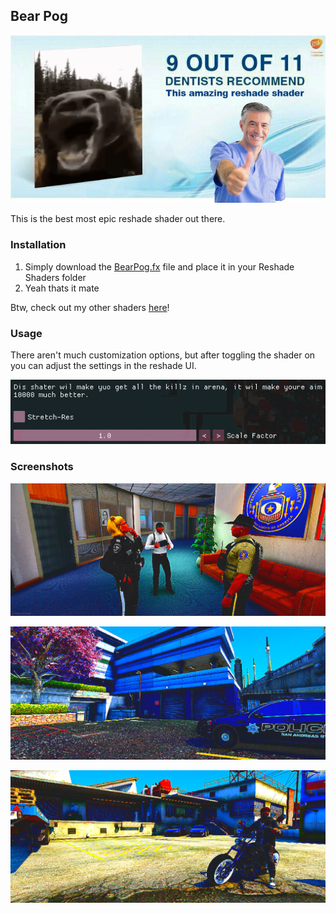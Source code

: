 ## Bear Pog
![woah](.github/9_11_dentists.png)

This is the best most epic reshade shader out there.

### Installation

1. Simply download the [BearPog.fx](BearPog.fx) file and place it in your Reshade Shaders folder
2. Yeah thats it mate

Btw, check out my other shaders [here](https://github.com/coalaura/shaders)!

### Usage

There aren't much customization options, but after toggling the shader on you can adjust the settings in the reshade UI.

![settings](.github/settings.png)

### Screenshots

![example_1](.github/example_1.png)

![example_2](.github/example_2.png)

![example_3](.github/example_3.png)
